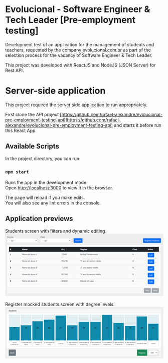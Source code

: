 # Evolucional - Software Engineer & Tech Leader [Pre-employment testing]

Development test of an application for the management of students and teachers, requested by the company evolucional.com.br as part of the selection process for the vacancy of Software Engineer & Tech Leader.

This project was developed with ReactJS and NodeJS (JSON Server) for Rest API.

# Server-side application

This project required the server side application to run appropriately.

First clone the API project [https://github.com/rafael-alexandre/evolucional-pre-employment-testing-api](https://github.com/rafael-alexandre/evolucional-pre-employment-testing-api) and starts it before run this React App.

## Available Scripts

In the project directory, you can run:

### `npm start`

Runs the app in the development mode.\
Open [http://localhost:3000](http://localhost:3000) to view it in the browser.

The page will reload if you make edits.\
You will also see any lint errors in the console.

## Application previews

Students screen with filters and dynamic editing.
![alt text](https://github.com/rafael-alexandre/evolucional-pre-employment-testing-app/blob/master/previews/students.png)

Register mocked students screen with degree levels.
![alt text](https://github.com/rafael-alexandre/evolucional-pre-employment-testing-app/blob/master/previews/register-students.png)

